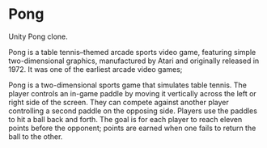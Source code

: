 # Pong
Unity Pong clone. 

Pong is a table tennis–themed arcade sports video game, featuring simple two-dimensional graphics, manufactured by Atari and originally released in 1972. 
It was one of the earliest arcade video games;

Pong is a two-dimensional sports game that simulates table tennis. 
The player controls an in-game paddle by moving it vertically across the left or right side of the screen. 
They can compete against another player controlling a second paddle on the opposing side. 
Players use the paddles to hit a ball back and forth. 
The goal is for each player to reach eleven points before the opponent; points are earned when one fails to return the ball to the other.
